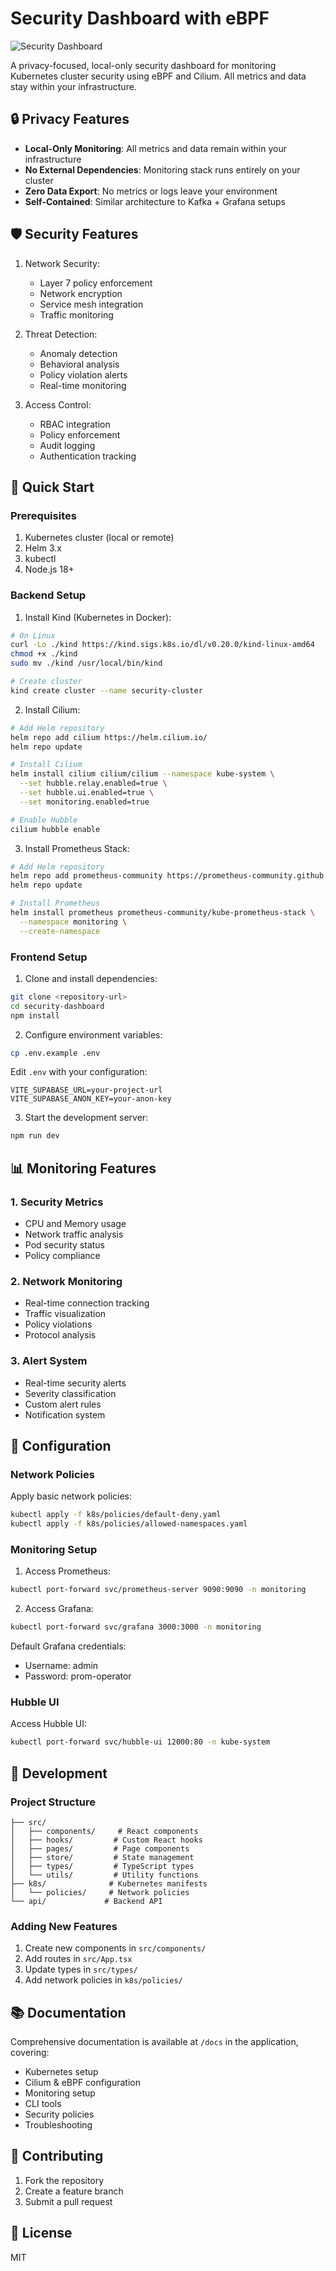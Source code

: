 # Security Dashboard with eBPF

![Security Dashboard](https://images.unsplash.com/photo-1558494949-ef010cbdcc31?auto=format&fit=crop&q=80&w=2000&h=600)

A privacy-focused, local-only security dashboard for monitoring Kubernetes cluster security using eBPF and Cilium. All metrics and data stay within your infrastructure.

## 🔒 Privacy Features

- **Local-Only Monitoring**: All metrics and data remain within your infrastructure
- **No External Dependencies**: Monitoring stack runs entirely on your cluster
- **Zero Data Export**: No metrics or logs leave your environment
- **Self-Contained**: Similar architecture to Kafka + Grafana setups

## 🛡️ Security Features

1. Network Security:
   - Layer 7 policy enforcement
   - Network encryption
   - Service mesh integration
   - Traffic monitoring

2. Threat Detection:
   - Anomaly detection
   - Behavioral analysis
   - Policy violation alerts
   - Real-time monitoring

3. Access Control:
   - RBAC integration
   - Policy enforcement
   - Audit logging
   - Authentication tracking

## 🚀 Quick Start

### Prerequisites

1. Kubernetes cluster (local or remote)
2. Helm 3.x
3. kubectl
4. Node.js 18+

### Backend Setup

1. Install Kind (Kubernetes in Docker):
```bash
# On Linux
curl -Lo ./kind https://kind.sigs.k8s.io/dl/v0.20.0/kind-linux-amd64
chmod +x ./kind
sudo mv ./kind /usr/local/bin/kind

# Create cluster
kind create cluster --name security-cluster
```

2. Install Cilium:
```bash
# Add Helm repository
helm repo add cilium https://helm.cilium.io/
helm repo update

# Install Cilium
helm install cilium cilium/cilium --namespace kube-system \
  --set hubble.relay.enabled=true \
  --set hubble.ui.enabled=true \
  --set monitoring.enabled=true

# Enable Hubble
cilium hubble enable
```

3. Install Prometheus Stack:
```bash
# Add Helm repository
helm repo add prometheus-community https://prometheus-community.github.io/helm-charts
helm repo update

# Install Prometheus
helm install prometheus prometheus-community/kube-prometheus-stack \
  --namespace monitoring \
  --create-namespace
```

### Frontend Setup

1. Clone and install dependencies:
```bash
git clone <repository-url>
cd security-dashboard
npm install
```

2. Configure environment variables:
```bash
cp .env.example .env
```

Edit `.env` with your configuration:
```env
VITE_SUPABASE_URL=your-project-url
VITE_SUPABASE_ANON_KEY=your-anon-key
```

3. Start the development server:
```bash
npm run dev
```

## 📊 Monitoring Features

### 1. Security Metrics
- CPU and Memory usage
- Network traffic analysis
- Pod security status
- Policy compliance

### 2. Network Monitoring
- Real-time connection tracking
- Traffic visualization
- Policy violations
- Protocol analysis

### 3. Alert System
- Real-time security alerts
- Severity classification
- Custom alert rules
- Notification system

## 🔧 Configuration

### Network Policies

Apply basic network policies:

```bash
kubectl apply -f k8s/policies/default-deny.yaml
kubectl apply -f k8s/policies/allowed-namespaces.yaml
```

### Monitoring Setup

1. Access Prometheus:
```bash
kubectl port-forward svc/prometheus-server 9090:9090 -n monitoring
```

2. Access Grafana:
```bash
kubectl port-forward svc/grafana 3000:3000 -n monitoring
```

Default Grafana credentials:
- Username: admin
- Password: prom-operator

### Hubble UI

Access Hubble UI:
```bash
kubectl port-forward svc/hubble-ui 12000:80 -n kube-system
```


## 📝 Development

### Project Structure

```
├── src/
│   ├── components/     # React components
│   ├── hooks/         # Custom React hooks
│   ├── pages/         # Page components
│   ├── store/         # State management
│   ├── types/         # TypeScript types
│   └── utils/         # Utility functions
├── k8s/              # Kubernetes manifests
│   └── policies/     # Network policies
└── api/             # Backend API
```

### Adding New Features

1. Create new components in `src/components/`
2. Add routes in `src/App.tsx`
3. Update types in `src/types/`
4. Add network policies in `k8s/policies/`

## 📚 Documentation

Comprehensive documentation is available at `/docs` in the application, covering:

- Kubernetes setup
- Cilium & eBPF configuration
- Monitoring setup
- CLI tools
- Security policies
- Troubleshooting

## 🤝 Contributing

1. Fork the repository
2. Create a feature branch
3. Submit a pull request

## 📄 License

MIT